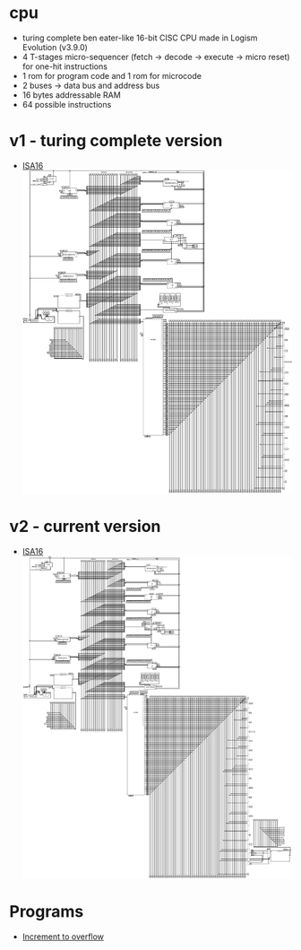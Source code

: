 # cpu
- turing complete ben eater-like 16-bit CISC CPU made in Logism Evolution (v3.9.0)
- 4 T-stages micro-sequencer (fetch -> decode -> execute -> micro reset) for one-hit instructions
- 1 rom for program code and 1 rom for microcode
- 2 buses -> data bus and address bus
- 16 bytes addressable RAM
- 64 possible instructions

# v1 - turing complete version
- [ISA16](source/v1/ISA.txt)
![Blueprint](assets/blueprint_v1.png)

# v2 - current version
- [ISA16](source/v2/ISA.txt)
![Blueprint](assets/blueprint_v2.png)

# Programs
- [Increment to overflow](source/data/INC_TO_OF)
